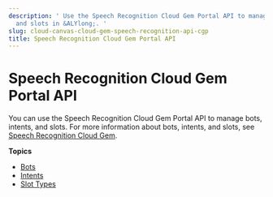 ```yaml
---
description: ' Use the Speech Recognition Cloud Gem Portal API to manage bots, intents,
  and slots in &ALYlong;. '
slug: cloud-canvas-cloud-gem-speech-recognition-api-cgp
title: Speech Recognition Cloud Gem Portal API
---
```

# Speech Recognition Cloud Gem Portal API<a name="cloud-canvas-cloud-gem-speech-recognition-api-cgp"></a>

You can use the Speech Recognition Cloud Gem Portal API to manage bots, intents, and slots\. For more information about bots, intents, and slots, see [Speech Recognition Cloud Gem](/docs/userguide/gems/cloud-canvas/speech-recognition-intro.md)\.

**Topics**
+ [Bots](/docs/userguide/gems/cloud-canvas/speech-recognition-api-bots.md)
+ [Intents](/docs/userguide/gems/cloud-canvas/speech-recognition-api-intents.md)
+ [Slot Types](/docs/userguide/gems/cloud-canvas/speech-recognition-api-slots.md)